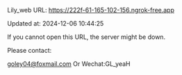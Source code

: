 Lily_web URL: https://222f-61-165-102-156.ngrok-free.app

Updated at: 2024-12-06 10:44:25

If you cannot open this URL, the server might be down.

Please contact: 

goley04@foxmail.com Or Wechat:GL_yeaH
